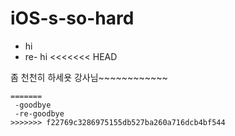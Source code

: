 # iOS-s-so-hard


- hi
- re- hi
<<<<<<< HEAD


좀 천천히 하세욧 강사님~~~~~~~~~~~~
~~~~~~~~~~~~~~(changed)
=======
 -goodbye
 -re-goodbye
>>>>>>> f22769c3286975155db527ba260a716dcb4bf544
